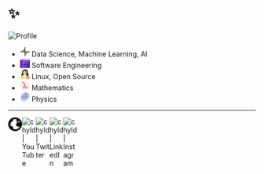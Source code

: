 # ✨

![Profile](https://img.shields.io/static/v1?label=profile&message=chyld+medford&color=blue&style=for-the-badge&logo=github)

- <img width="20px" src="https://raw.githubusercontent.com/chyld/chyld/master/icons/axis.svg" /> Data Science, Machine Learning, AI
- <img width="20px" src="https://raw.githubusercontent.com/chyld/chyld/master/icons/coding.svg" /> Software Engineering
- <img width="20px" src="https://raw.githubusercontent.com/chyld/chyld/master/icons/linux.svg" /> Linux, Open Source
- <img width="20px" src="https://raw.githubusercontent.com/chyld/chyld/master/icons/lambda.svg" /> Mathematics
- <img width="20px" src="https://raw.githubusercontent.com/chyld/chyld/master/icons/science.svg" /> Physics

---

[<img align="left" alt="chyld | Github" width="28px" src="https://raw.githubusercontent.com/iconic/open-iconic/master/svg/globe.svg" />][website]
[<img align="left" alt="chyld | YouTube" width="28px" src="https://cdn.jsdelivr.net/npm/simple-icons@v3/icons/youtube.svg" />][youtube]
[<img align="left" alt="chyld | Twitter" width="28px" src="https://cdn.jsdelivr.net/npm/simple-icons@v3/icons/twitter.svg" />][twitter]
[<img align="left" alt="chyld | LinkedIn" width="28px" src="https://cdn.jsdelivr.net/npm/simple-icons@v3/icons/linkedin.svg" />][linkedin]
[<img align="left" alt="chyld | Instagram" width="28px" src="https://cdn.jsdelivr.net/npm/simple-icons@v3/icons/instagram.svg" />][instagram]

[website]: https://chyld.github.io
[twitter]: https://twitter.com/chyldmedford
[youtube]: https://youtube.com/chyldstudios/videos
[linkedin]: https://linkedin.com/in/chyld
[instagram]: https://www.instagram.com/chyld/
